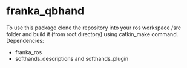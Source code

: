 # franka_qbhand

To use this package clone the repository into your ros workspace /src folder and build it (from root directory) using catkin_make command.
Dependencies: 
- franka_ros
- softhands_descriptions and softhands_plugin

